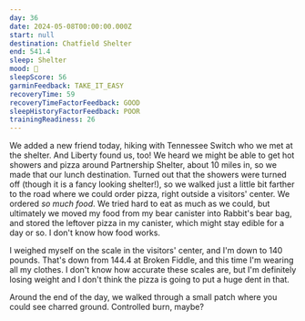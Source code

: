 ```yaml
---
day: 36
date: 2024-05-08T00:00:00.000Z
start: null
destination: Chatfield Shelter
end: 541.4
sleep: Shelter
mood: 🙂
sleepScore: 56
garminFeedback: TAKE_IT_EASY
recoveryTime: 59
recoveryTimeFactorFeedback: GOOD
sleepHistoryFactorFeedback: POOR
trainingReadiness: 26
---
```

We added a new friend today, hiking with Tennessee Switch who we met at the shelter. And Liberty found us, too! We heard we might be able to get hot showers and pizza around Partnership Shelter, about 10 miles in, so we made that our lunch destination. Turned out that the showers were turned off (though it is a fancy looking shelter!), so we walked just a little bit farther to the road where we could order pizza, right outside a visitors' center. We ordered *so much food*. We tried hard to eat as much as we could, but ultimately we moved my food from my bear canister into Rabbit's bear bag, and stored the leftover pizza in my canister, which might stay edible for a day or so. I don't know how food works.

I weighed myself on the scale in the visitors' center, and I'm down to 140 pounds. That's down from 144.4 at Broken Fiddle, and this time I'm wearing all my clothes. I don't know how accurate these scales are, but I'm definitely losing weight and I don't think the pizza is going to put a huge dent in that.

Around the end of the day, we walked through a small patch where you could see charred ground. Controlled burn, maybe?
